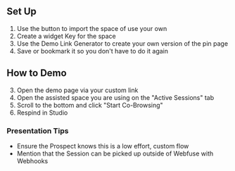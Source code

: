 ## Set Up
1. Use the button to import the space of use your own
2. Create a widget Key for the space
3. Use the Demo Link Generator to create your own version of the pin page
4. Save or bookmark it so you don't have to do it again 

## How to Demo
3. Open the demo page via your custom link
4. Open the assisted space you are using on the "Active Sessions" tab
5. Scroll to the bottom and click "Start Co-Browsing"
6. Respind in Studio

### Presentation Tips
- Ensure the Prospect knows this is a low effort, custom flow 
- Mention that the Session can be picked up outside of Webfuse with Webhooks
